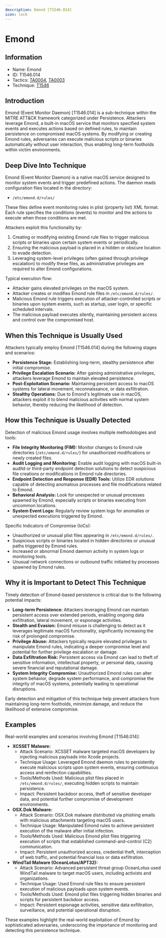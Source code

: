```yaml
---
description: Emond [T1546.014]
icon: lock
---
```


# Emond

## Information

- Name: Emond
- ID: T1546.014
- Tactics: [TA0004](../TA0004/TA0004.md), [TA0003](../TA0003/TA0003.md)
- Technique: [T1546](T1546.md)

## Introduction

Emond (Event Monitor Daemon) \[T1546.014] is a sub-technique within the MITRE ATT\&CK framework categorized under Persistence. Attackers leverage Emond, a built-in macOS service that monitors specified system events and executes actions based on defined rules, to maintain persistence on compromised macOS systems. By modifying or creating Emond rules, adversaries can execute malicious scripts or binaries automatically without user interaction, thus enabling long-term footholds within victim environments.

## Deep Dive Into Technique

Emond (Event Monitor Daemon) is a native macOS service designed to monitor system events and trigger predefined actions. The daemon reads configuration files located in the directory:

- `/etc/emond.d/rules/`

These files define event monitoring rules in plist (property list) XML format. Each rule specifies the conditions (events) to monitor and the actions to execute when those conditions are met.

Attackers exploit this functionality by:

1. Creating or modifying existing Emond rule files to trigger malicious scripts or binaries upon certain system events or periodically.
2. Ensuring the malicious payload is placed in a hidden or obscure location to evade detection.
3. Leveraging system-level privileges (often gained through privilege escalation) to modify these files, as administrative privileges are required to alter Emond configurations.

Typical execution flow:

- Attacker gains elevated privileges on the macOS system.
- Attacker creates or modifies Emond rule files in `/etc/emond.d/rules/`.
- Malicious Emond rule triggers execution of attacker-controlled scripts or binaries upon system events, such as startup, user login, or specific scheduled intervals.
- The malicious payload executes silently, maintaining persistent access and control over the compromised host.

## When this Technique is Usually Used

Attackers typically employ Emond \[T1546.014] during the following stages and scenarios:

- **Persistence Stage:** Establishing long-term, stealthy persistence after initial compromise.
- **Privilege Escalation Scenario:** After gaining administrative privileges, attackers leverage Emond to maintain elevated persistence.
- **Post-Exploitation Scenario:** Maintaining persistent access to macOS systems for lateral movement, reconnaissance, or data exfiltration.
- **Stealthy Operations:** Due to Emond's legitimate use in macOS, attackers exploit it to blend malicious activities with normal system behavior, thereby reducing the likelihood of detection.

## How this Technique is Usually Detected

Detection of malicious Emond usage involves multiple methodologies and tools:

- **File Integrity Monitoring (FIM):** Monitor changes to Emond rule directories (`/etc/emond.d/rules/`) for unauthorized modifications or newly created files.
- **Audit Logging and Monitoring:** Enable audit logging with macOS built-in auditd or third-party endpoint detection solutions to detect suspicious file creations or modifications in Emond rule directories.
- **Endpoint Detection and Response (EDR) Tools:** Utilize EDR solutions capable of detecting anomalous processes and file modifications related to Emond.
- **Behavioral Analysis:** Look for unexpected or unusual processes spawned by Emond, especially scripts or binaries executing from uncommon locations.
- **System Event Logs:** Regularly review system logs for anomalies or unexpected executions triggered by Emond.

Specific Indicators of Compromise (IoCs):

- Unauthorized or unusual plist files appearing in `/etc/emond.d/rules/`.
- Suspicious scripts or binaries located in hidden directories or unusual paths triggered by Emond rules.
- Increased or abnormal Emond daemon activity in system logs or monitoring tools.
- Unusual network connections or outbound traffic initiated by processes spawned by Emond rules.

## Why it is Important to Detect This Technique

Timely detection of Emond-based persistence is critical due to the following potential impacts:

- **Long-term Persistence:** Attackers leveraging Emond can maintain persistent access over extended periods, enabling ongoing data exfiltration, lateral movement, or espionage activities.
- **Stealth and Evasion:** Emond misuse is challenging to detect as it leverages legitimate macOS functionality, significantly increasing the risk of prolonged compromise.
- **Privilege Abuse:** Attackers typically require elevated privileges to manipulate Emond rules, indicating a deeper compromise level and potential for further privilege escalation or damage.
- **Data Exfiltration Risk:** Persistent access via Emond can lead to theft of sensitive information, intellectual property, or personal data, causing severe financial and reputational damage.
- **System Integrity Compromise:** Unauthorized Emond rules can alter system behavior, degrade system performance, and compromise the integrity of macOS systems, potentially leading to operational disruptions.

Early detection and mitigation of this technique help prevent attackers from maintaining long-term footholds, minimize damage, and reduce the likelihood of extensive compromise.

## Examples

Real-world examples and scenarios involving Emond \[T1546.014]:

- **XCSSET Malware:**
  - Attack Scenario: XCSSET malware targeted macOS developers by injecting malicious payloads into Xcode projects.
  - Technique Usage: Leveraged Emond daemon rules to persistently execute malicious scripts upon system events, ensuring continuous access and reinfection capabilities.
  - Tools/Methods Used: Malicious plist files placed in `/etc/emond.d/rules/`, executing hidden scripts to maintain persistence.
  - Impact: Persistent backdoor access, theft of sensitive developer data, and potential further compromise of development environments.
- **OSX.Dok Malware:**
  - Attack Scenario: OSX.Dok malware distributed via phishing emails with malicious attachments targeting macOS users.
  - Technique Usage: Manipulated Emond rules to achieve persistent execution of the malware after initial infection.
  - Tools/Methods Used: Malicious Emond plist files triggering execution of scripts that established command-and-control (C2) communication.
  - Impact: Persistent unauthorized access, credential theft, interception of web traffic, and potential financial loss or data exfiltration.
- **WindTail Malware (OceanLotus/APT32):**
  - Attack Scenario: Advanced persistent threat group OceanLotus used WindTail malware to target macOS users, including activists and organizations.
  - Technique Usage: Used Emond rule files to ensure persistent execution of malicious payloads upon system events.
  - Tools/Methods Used: Emond plist files triggering hidden binaries and scripts for persistent backdoor access.
  - Impact: Persistent espionage activities, sensitive data exfiltration, surveillance, and potential operational disruption.

These examples highlight the real-world exploitation of Emond by sophisticated adversaries, underscoring the importance of monitoring and detecting this persistence technique.
